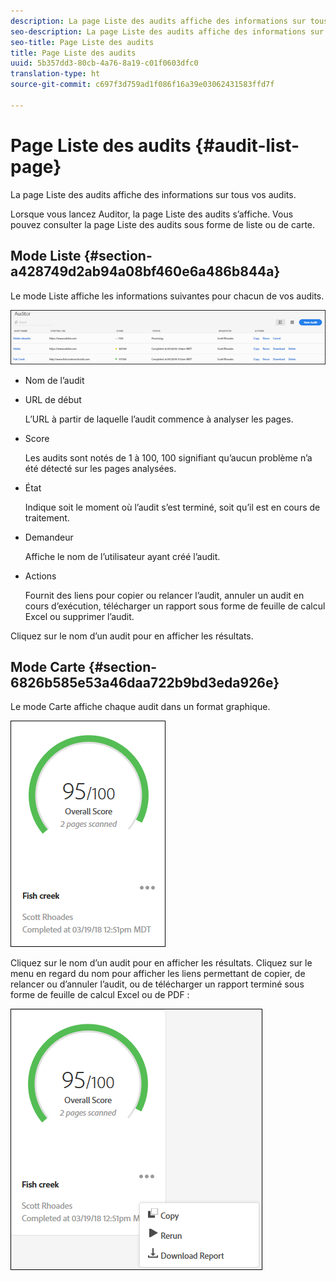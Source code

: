 ```yaml
---
description: La page Liste des audits affiche des informations sur tous vos audits.
seo-description: La page Liste des audits affiche des informations sur tous vos audits.
seo-title: Page Liste des audits
title: Page Liste des audits
uuid: 5b357dd3-80cb-4a76-8a19-c01f0603dfc0
translation-type: ht
source-git-commit: c697f3d759ad1f086f16a39e03062431583ffd7f

---
```



# Page Liste des audits {#audit-list-page}

La page Liste des audits affiche des informations sur tous vos audits.

Lorsque vous lancez Auditor, la page Liste des audits s’affiche. Vous pouvez consulter la page Liste des audits sous forme de liste ou de carte.

## Mode Liste {#section-a428749d2ab94a08bf460e6a486b844a}

Le mode Liste affiche les informations suivantes pour chacun de vos audits.

![](assets/audit-list.png)

* Nom de l’audit
* URL de début

   L’URL à partir de laquelle l’audit commence à analyser les pages.
* Score

   Les audits sont notés de 1 à 100, 100 signifiant qu’aucun problème n’a été détecté sur les pages analysées.
* État

   Indique soit le moment où l’audit s’est terminé, soit qu’il est en cours de traitement.
* Demandeur

   Affiche le nom de l’utilisateur ayant créé l’audit.
* Actions

   Fournit des liens pour copier ou relancer l’audit, annuler un audit en cours d’exécution, télécharger un rapport sous forme de feuille de calcul Excel ou supprimer l’audit.

Cliquez sur le nom d’un audit pour en afficher les résultats.

## Mode Carte {#section-6826b585e53a46daa722b9bd3eda926e}

Le mode Carte affiche chaque audit dans un format graphique.

![](assets/card.png)

Cliquez sur le nom d’un audit pour en afficher les résultats. Cliquez sur le menu en regard du nom pour afficher les liens permettant de copier, de relancer ou d’annuler l’audit, ou de télécharger un rapport terminé sous forme de feuille de calcul Excel ou de PDF :

![](assets/card-menu.png)

